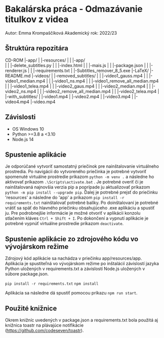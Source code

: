 # Bakalárska práca - Odmazávanie titulkov z videa

Autor: Emma Krompaščíková
Akademický rok: 2022/23

## Štruktúra repozitára
CD-ROM
|-app/
| |-resources/
| | |-app/     
| |   |-delete_subtitles.py
| |   |-index.html
| |   |-mais.js
| |   |-package.json
| |   |-renderer.js
| |   |-requirements.txt
| |-Subtitles_remover_8_5.exe
|-LaTeX/
|-README.md
|-videos/
| |-removed_subtitles/
| | |-video1_gauss.mp4
| | |-video1_median.mp4
| | |-video1_ns.mp4
| | |-video1_remove_all_median.mp4
| | |-video1_telea.mp4
| | |-video2_gaus.mp4
| | |-video2_median.mp4
| | |-video2_ns.mp4
| | |-video2_remove_all_median.mp4
| | |-video2_telea.mp4
| |-with_subtitles/
|   |-video1.mp4
|   |-video2.mp4
|   |-video3.mp4
|   |-video4.mp4
|-video.mp4

## Závislosti
- OS Windows 10
- Python >=3.8 a <3.10
- Node.js 14

## Spustenie aplikácie
Je odporúčané vytvoriť samostatný priečinok pre nainštalovanie virtuálneho prostredia.
Po navigácii do vytvoreného priečinka je potrebné vytvoriť spomenuté virtuálne prostredie príkazom `python -m venv .` a následne ho aktivovať príkazom `.\Scripts\activate.bat` . Je potrebné overiť či je nainštalovaná najnovšia verzia pip a poprípade ju aktualizovať príkazom `python -m pip install --upgrade pip`. Ďalej je potrebné prejsť do priečinku 'resources' a následne do 'app' a príkazom `pip install -r requirements.txt` nainštalovať potrebné balíky. Po doinštalovaní je potrebné vrátiť sa späť do hlavného priečinku obsahujúceho .exe aplikáciu a spustiť ju. Pre podrobnejšie informácie je možné otvoriť v aplikácii konzolu stlačením kláves `Ctrl + Shift + I`. Po dokončení a vypnutí  aplikácie je potrebné vypnúť virtuálne prostredie príkazom `deactivate`.

## Spustenie aplikácie zo zdrojového kódu vo vývojárskom režime
Zdrojový kód aplikácie sa nachádza v priečinku app/resources/app. Aplikácia je spustiteľná vo vývojárskom režime po inštalácií závislostí jazyka Python uložených v requirements.txt a závislostí Node.js uložených v súbore package.json.

`pip install -r requirements.txt`
`npm install`

Aplikácia sa následne dá spustiť pomocou príkazu `npm run start`.

## Použité knižnice
Okrem knižníc uvedených v package.json a requirements.txt bola použitá aj knižnica toastr na plávajúce notifikácie (https://github.com/codeseven/toastr).
